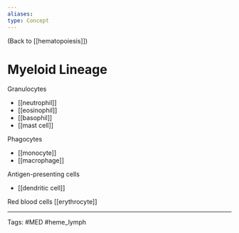 ```yaml
---
aliases: 
type: Concept
---
```


(Back to [[hematopoiesis]])

# Myeloid Lineage

Granulocytes
- [[neutrophil]]
- [[eosinophil]]
- [[basophil]]
- [[mast cell]]

Phagocytes
- [[monocyte]]
- [[macrophage]]

Antigen-presenting cells
- [[dendritic cell]]

Red blood cells
[[erythrocyte]]



---
Tags: #MED #heme_lymph 